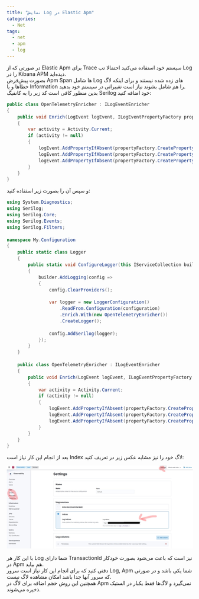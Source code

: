 ```yaml
---
title: "نمایش Log در Elastic Apm"
categories:
  - Net
tags:
  - net
  - apm
  - log
---
```


در صورتی که از Elastic Apm برای Trace سیستم خود استفاده می‌کنید احتمالا تب Log را در Kibana APM دیده‌اید.  
بصورت پیش‌فرض Apm Span ها شامل Log های زده شده نیستند و برای اینکه لاگ خطاها و یا Information را هم شامل بشوند نیاز است تغییراتی در سیستم خود بدهید.  
بدین منظور کافی است کد زیر را به کانفیگ Serilog خود اضافه کنید:  

```csharp
public class OpenTelemetryEnricher : ILogEventEnricher
{
    public void Enrich(LogEvent logEvent, ILogEventPropertyFactory propertyFactory)
    {
        var activity = Activity.Current;
        if (activity != null)
        {
            logEvent.AddPropertyIfAbsent(propertyFactory.CreateProperty("trace.id", activity.TraceId));
            logEvent.AddPropertyIfAbsent(propertyFactory.CreateProperty("parent.id", activity.ParentSpanId));
            logEvent.AddPropertyIfAbsent(propertyFactory.CreateProperty("transaction.id", activity.SpanId));
        }
    }
}
```

و سپس آن را بصورت زیر استفاده کنید:  

```csharp
using System.Diagnostics;
using Serilog;
using Serilog.Core;
using Serilog.Events;
using Serilog.Filters;

namespace My.Configuration
{
    public static class Logger
    {
        public static void ConfigureLogger(this IServiceCollection builder, IConfiguration configuration)
        {
            builder.AddLogging(config =>
            {
                config.ClearProviders();

                var logger = new LoggerConfiguration()
                    .ReadFrom.Configuration(configuration)
                    .Enrich.With(new OpenTelemetryEnricher())
                    .CreateLogger();

                config.AddSerilog(logger);
            });
        }
    }
    
    public class OpenTelemetryEnricher : ILogEventEnricher
    {
        public void Enrich(LogEvent logEvent, ILogEventPropertyFactory propertyFactory)
        {
            var activity = Activity.Current;
            if (activity != null)
            {
                logEvent.AddPropertyIfAbsent(propertyFactory.CreateProperty("trace.id", activity.TraceId));
                logEvent.AddPropertyIfAbsent(propertyFactory.CreateProperty("parent.id", activity.ParentSpanId));
                logEvent.AddPropertyIfAbsent(propertyFactory.CreateProperty("transaction.id", activity.SpanId));
            }
        }
    }
}
```

بعد از انجام این کار نیاز است Index لاگ خود را نیز مشابه عکس زیر در تعریف کنید:  

![mhkarami97](/assets/img/log-on-apm.jpg)  

با این کار هر Log شما دارای TransactionId نیز است که باعث می‌شود بصورت خودکار در Apm هم بیاید.  
دقتی کنید که برای انجام این کار نیاز است سرور Log, Apm شما یکی باشد و در صورتی که سرور آنها جدا باشد امکان مشاهده لاگ نیست.  
همچنین این روش حجم اضافه برای لاگ در Apm نمی‌گیرد و لاگ‌ها فقط یکبار در الستیک ذخیره می‌شوند.  